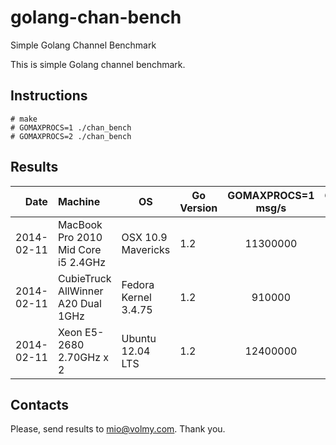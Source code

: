 golang-chan-bench
=================

Simple Golang Channel Benchmark

This is simple Golang channel benchmark.

## Instructions

```
# make
# GOMAXPROCS=1 ./chan_bench 
# GOMAXPROCS=2 ./chan_bench
```


## Results

| Date  | Machine   | OS | Go Version | GOMAXPROCS=1 msg/s | GOMAXPROCS=2 msg/s |
|------:|:----------|----|------------|:------------------:|:------------------:|
| 2014-02-11 | MacBook Pro 2010 Mid Core i5 2.4GHz | OSX 10.9 Mavericks  | 1.2 | 11300000 | 7300000 |
| 2014-02-11 | CubieTruck AllWinner A20 Dual 1GHz | Fedora Kernel 3.4.75 | 1.2 | 910000 | 1020000 |
| 2014-02-11 | Xeon E5-2680 2.70GHz x 2 | Ubuntu 12.04 LTS | 1.2 | 12400000 | 7800000 |


## Contacts

Please, send results to mio@volmy.com. Thank you.
